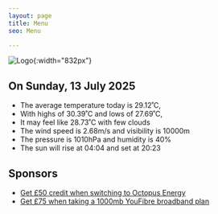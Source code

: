 ```yaml
---
layout: page
title: Menu
seo: Menu

---
```


![Logo](/images/logo.jpg){:width="832px"}

<!-- weather_marker starts -->
## On Sunday, 13 July 2025

- The average temperature today is 29.12˚C,
- With highs of 30.39˚C and lows of 27.69˚C,
- It may feel like 28.73˚C with few clouds
- The wind speed is 2.68m/s and visibility is 10000m
- The pressure is 1010hPa and humidity is 40%
- The sun will rise at 04:04 and set at 20:23

<!-- weather_marker ends -->

## Sponsors

- [Get £50 credit when switching to Octopus Energy](https://bit.ly/3oD1nnS)
- [Get £75 when taking a 1000mb YouFibre broadband plan](https://aklam.io/91zWhU?)
